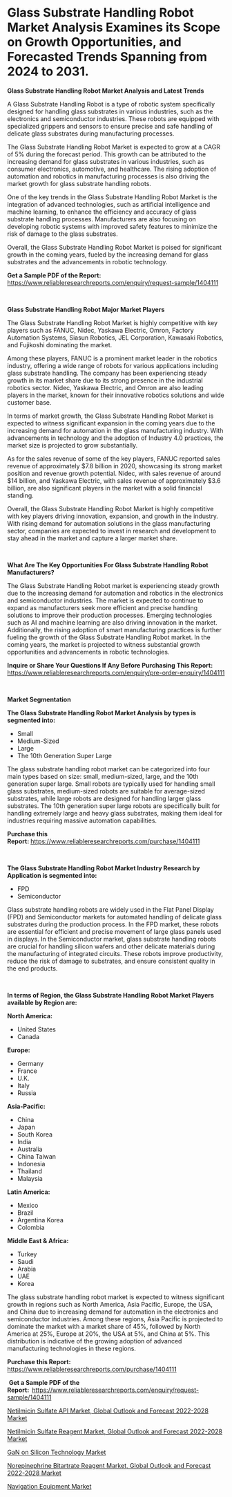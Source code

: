 <p><h1>Glass Substrate Handling Robot Market Analysis Examines its Scope on Growth Opportunities, and Forecasted Trends Spanning from 2024 to 2031.</h1></p><p><strong>Glass Substrate Handling Robot Market Analysis and Latest Trends</strong></p>
<p><p>A Glass Substrate Handling Robot is a type of robotic system specifically designed for handling glass substrates in various industries, such as the electronics and semiconductor industries. These robots are equipped with specialized grippers and sensors to ensure precise and safe handling of delicate glass substrates during manufacturing processes.</p><p>The Glass Substrate Handling Robot Market is expected to grow at a CAGR of 5% during the forecast period. This growth can be attributed to the increasing demand for glass substrates in various industries, such as consumer electronics, automotive, and healthcare. The rising adoption of automation and robotics in manufacturing processes is also driving the market growth for glass substrate handling robots.</p><p>One of the key trends in the Glass Substrate Handling Robot Market is the integration of advanced technologies, such as artificial intelligence and machine learning, to enhance the efficiency and accuracy of glass substrate handling processes. Manufacturers are also focusing on developing robotic systems with improved safety features to minimize the risk of damage to the glass substrates.</p><p>Overall, the Glass Substrate Handling Robot Market is poised for significant growth in the coming years, fueled by the increasing demand for glass substrates and the advancements in robotic technology.</p></p>
<p><strong>Get a Sample PDF of the Report:&nbsp;</strong> <a href="https://www.reliableresearchreports.com/enquiry/request-sample/1404111">https://www.reliableresearchreports.com/enquiry/request-sample/1404111</a></p>
<p>&nbsp;</p>
<p><strong>Glass Substrate Handling Robot Major Market Players</strong></p>
<p><p>The Glass Substrate Handling Robot Market is highly competitive with key players such as FANUC, Nidec, Yaskawa Electric, Omron, Factory Automation Systems, Siasun Robotics, JEL Corporation, Kawasaki Robotics, and Fujikoshi dominating the market. </p><p>Among these players, FANUC is a prominent market leader in the robotics industry, offering a wide range of robots for various applications including glass substrate handling. The company has been experiencing steady growth in its market share due to its strong presence in the industrial robotics sector. Nidec, Yaskawa Electric, and Omron are also leading players in the market, known for their innovative robotics solutions and wide customer base.</p><p>In terms of market growth, the Glass Substrate Handling Robot Market is expected to witness significant expansion in the coming years due to the increasing demand for automation in the glass manufacturing industry. With advancements in technology and the adoption of Industry 4.0 practices, the market size is projected to grow substantially.</p><p>As for the sales revenue of some of the key players, FANUC reported sales revenue of approximately $7.8 billion in 2020, showcasing its strong market position and revenue growth potential. Nidec, with sales revenue of around $14 billion, and Yaskawa Electric, with sales revenue of approximately $3.6 billion, are also significant players in the market with a solid financial standing.</p><p>Overall, the Glass Substrate Handling Robot Market is highly competitive with key players driving innovation, expansion, and growth in the industry. With rising demand for automation solutions in the glass manufacturing sector, companies are expected to invest in research and development to stay ahead in the market and capture a larger market share.</p></p>
<p>&nbsp;</p>
<p><strong>What Are The Key Opportunities For Glass Substrate Handling Robot Manufacturers?</strong></p>
<p><p>The Glass Substrate Handling Robot market is experiencing steady growth due to the increasing demand for automation and robotics in the electronics and semiconductor industries. The market is expected to continue to expand as manufacturers seek more efficient and precise handling solutions to improve their production processes. Emerging technologies such as AI and machine learning are also driving innovation in the market. Additionally, the rising adoption of smart manufacturing practices is further fueling the growth of the Glass Substrate Handling Robot market. In the coming years, the market is projected to witness substantial growth opportunities and advancements in robotic technologies.</p></p>
<p><strong>Inquire or Share Your Questions If Any Before Purchasing This Report:</strong> <a href="https://www.reliableresearchreports.com/enquiry/pre-order-enquiry/1404111">https://www.reliableresearchreports.com/enquiry/pre-order-enquiry/1404111</a></p>
<p>&nbsp;</p>
<p><strong>Market Segmentation</strong></p>
<p><strong>The Glass Substrate Handling Robot Market Analysis by types is segmented into:</strong></p>
<p><ul><li>Small</li><li>Medium-Sized</li><li>Large</li><li>The 10th Generation Super Large</li></ul></p>
<p><p>The glass substrate handling robot market can be categorized into four main types based on size: small, medium-sized, large, and the 10th generation super large. Small robots are typically used for handling small glass substrates, medium-sized robots are suitable for average-sized substrates, while large robots are designed for handling larger glass substrates. The 10th generation super large robots are specifically built for handling extremely large and heavy glass substrates, making them ideal for industries requiring massive automation capabilities.</p></p>
<p><strong>Purchase this Report:&nbsp;</strong><a href="https://www.reliableresearchreports.com/purchase/1404111">https://www.reliableresearchreports.com/purchase/1404111</a></p>
<p>&nbsp;</p>
<p><strong>The Glass Substrate Handling Robot Market Industry Research by Application is segmented into:</strong></p>
<p><ul><li>FPD</li><li>Semiconductor</li></ul></p>
<p><p>Glass substrate handling robots are widely used in the Flat Panel Display (FPD) and Semiconductor markets for automated handling of delicate glass substrates during the production process. In the FPD market, these robots are essential for efficient and precise movement of large glass panels used in displays. In the Semiconductor market, glass substrate handling robots are crucial for handling silicon wafers and other delicate materials during the manufacturing of integrated circuits. These robots improve productivity, reduce the risk of damage to substrates, and ensure consistent quality in the end products.</p></p>
<p>&nbsp;</p>
<p><strong>In terms of Region, the Glass Substrate Handling Robot Market Players available by Region are:</strong></p>
<p>
    <p> <strong> North America: </strong>
        <ul>
            <li>United States</li>
            <li>Canada</li>
        </ul>
        </p> 
    <p> <strong> Europe: </strong>
        <ul>
            <li>Germany</li>
            <li>France</li>
            <li>U.K.</li>
            <li>Italy</li>
            <li>Russia</li>
        </ul>
        </p> 
    <p> <strong> Asia-Pacific: </strong>
        <ul>
            <li>China</li>
            <li>Japan</li>
            <li>South Korea</li>
            <li>India</li>
            <li>Australia</li>
            <li>China Taiwan</li>
            <li>Indonesia</li>
            <li>Thailand</li>
            <li>Malaysia</li>
        </ul>
        </p> 
    <p> <strong> Latin America: </strong>
        <ul>
            <li>Mexico</li>
            <li>Brazil</li>
            <li>Argentina Korea</li>
            <li>Colombia</li>
        </ul>
        </p> 
    <p> <strong> Middle East & Africa: </strong>
        <ul>
            <li>Turkey</li>
            <li>Saudi</li>
            <li>Arabia</li>
            <li>UAE</li>
            <li>Korea</li>
        </ul>
    </p>
    </p>
<p><p>The glass substrate handling robot market is expected to witness significant growth in regions such as North America, Asia Pacific, Europe, the USA, and China due to increasing demand for automation in the electronics and semiconductor industries. Among these regions, Asia Pacific is projected to dominate the market with a market share of 45%, followed by North America at 25%, Europe at 20%, the USA at 5%, and China at 5%. This distribution is indicative of the growing adoption of advanced manufacturing technologies in these regions.</p></p>
<p><strong>Purchase this Report: </strong><a href="https://www.reliableresearchreports.com/purchase/1404111">https://www.reliableresearchreports.com/purchase/1404111</a></p>
<p>&nbsp;<strong>Get a Sample PDF of the Report:&nbsp;&nbsp;</strong><a href="https://www.reliableresearchreports.com/enquiry/request-sample/1404111">https://www.reliableresearchreports.com/enquiry/request-sample/1404111</a></p>
<p><strong></strong></p>
<p><p><a href="https://gamy-alyssum-396.notion.site/Netilmicin-Sulfate-API-Market-Global-Outlook-and-Forecast-2022-2028-Market-Size-Evaluating-its-Mar-0b59c521ba004a168919f17c1439d2e4">Netilmicin Sulfate API Market, Global Outlook and Forecast 2022-2028 Market</a></p><p><a href="https://fearless-okapi-6c8.notion.site/Netilmicin-Sulfate-Reagent-Market-Global-Outlook-and-Forecast-2022-2028-Market-Insights-Market-Pla-e7883ccf24d140e887359651dceae8d9">Netilmicin Sulfate Reagent Market, Global Outlook and Forecast 2022-2028 Market</a></p><p><a href="https://view.publitas.com/reportprime-1/gan-on-silicon-technology-market-research-report-reveals-the-latest-trends-and-opportunities-of-this-market-for-period-from-2024-2031/">GaN on Silicon Technology Market</a></p><p><a href="https://poised-avenue-46d.notion.site/Norepinephrine-Bitartrate-Reagent-Market-Global-Outlook-and-Forecast-2022-2028-Market-Size-Market--eb7e9cb90d474af4abdbe8feec162506">Norepinephrine Bitartrate Reagent Market, Global Outlook and Forecast 2022-2028 Market</a></p><p><a href="https://view.publitas.com/reportprime-1/navigation-equipment-market-size-share-trends-analysis-report-by-application-regional-outlook-competitive-strategies-and-segment-forecasts-2024-2031/">Navigation Equipment Market</a></p></p>